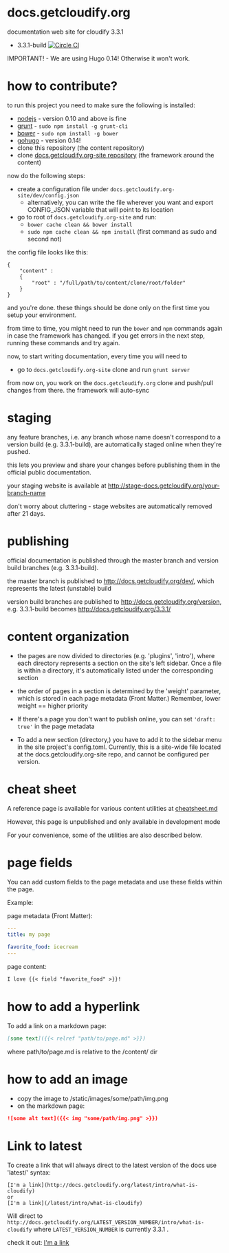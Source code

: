 # docs.getcloudify.org

documentation web site for cloudify 3.3.1

* 3.3.1-build [![Circle CI](https://circleci.com/gh/cloudify-cosmo/docs.getcloudify.org/tree/3.3.1-build.svg?style=shield)](https://circleci.com/gh/cloudify-cosmo/docs.getcloudify.org/tree/3.3.1-build)

IMPORTANT! - We are using Hugo 0.14! Otherwise it won't work.


how to contribute?
===================


to run this project you need to make sure the following is installed:
 - [nodejs](https://nodejs.org/) - version 0.10 and above is fine
 - [grunt](http://gruntjs.com/) - `sudo npm install -g grunt-cli`
 - [bower](http://bower.io/) - `sudo npm install -g bower`
 - [gohugo](https://github.com/spf13/hugo/releases) - version 0.14!
 - clone this repository (the content repository)
 - clone [docs.getcloudify.org-site repository](https://github.com/cloudify-cosmo/docs.getcloudify.org-site) (the framework around the content)


now do the following steps:
 - create a configuration file under `docs.getcloudify.org-site/dev/config.json`
   - alternatively, you can write the file wherever you want and export CONFIG_JSON variable that will point to its location
 - go to root of `docs.getcloudify.org-site` and run:
   - `bower cache clean && bower install`
   - `sudo npm cache clean && npm install` (first command as sudo and second not)

the config file looks like this:

```
{
    "content" :
    {
        "root" : "/full/path/to/content/clone/root/folder"
    }
}
```


and you're done. these things should be done only on the first time you setup your environment.

from time to time, you might need to run the `bower` and `npm` commands again in case the framework has changed.
if you get errors in the next step, running these commands and try again.

now, to start writing documentation, every time you will need to
 - go to `docs.getcloudify.org-site` clone and run `grunt server`

from now on, you work on the `docs.getcloudify.org` clone and push/pull changes from there. the framework will auto-sync

staging
=======

any feature branches, i.e. any branch whose name doesn't correspond to a version build (e.g. 3.3.1-build), are automatically staged online when they're pushed.

this lets you preview and share your changes before publishing them in the official public documentation.

your staging website is available at http://stage-docs.getcloudify.org/your-branch-name

don't worry about cluttering - stage websites are automatically removed after 21 days.

publishing
==========

official documentation is published through the master branch and version build branches (e.g. 3.3.1-build).

the master branch is published to http://docs.getcloudify.org/dev/, which represents the latest (unstable) build

version build branches are published to http://docs.getcloudify.org/version, e.g. 3.3.1-build becomes http://docs.getcloudify.org/3.3.1/

content organization
====================

* the pages are now divided to directories (e.g. 'plugins', 'intro'), where each directory represents a section on the site's left sidebar. Once a file is within a directory, it's automatically listed under the corresponding section

* the order of pages in a section is determined by the 'weight' parameter, which is stored in each page metadata (Front Matter.) Remember, lower weight == higher priority

* If there's a page you don't want to publish online, you can set ```'draft: true'``` in the page metadata

* To add a new section (directory,) you have to add it to the sidebar menu in the site project's config.toml.
  Currently, this is a site-wide file located at the docs.getcloudify.org-site repo, and cannot be configured per version.

cheat sheet
===========

A reference page is available for various content utilities at [cheatsheet.md](content/cheatsheet.md)

However, this page is unpublished and only available in development mode

For your convenience, some of the utilities are also described below.

page fields
===========

You can add custom fields to the page metadata and use these fields within the page.

Example:

page metadata (Front Matter):
```yaml
---
title: my page

favorite_food: icecream
---
```

page content:
```markdown
I love {{< field "favorite_food" >}}!
```


how to add a hyperlink
==============================

To add a link on a markdown page:

```markdown
[some text]({{< relref "path/to/page.md" >}})
```
where path/to/page.md is relative to the /content/ dir

how to add an image
===================

* copy the image to /static/images/some/path/img.png
* on the markdown page:
```markdown
![some alt text]({{< img "some/path/img.png" >}})
```

Link to latest 
==============
To create a link that will always direct to the latest version of the docs use 'latest/' syntax:
```
[I'm a link](http://docs.getcloudify.org/latest/intro/what-is-cloudify)
or
[I'm a link](/latest/intro/what-is-cloudify)
```
Will direct to `http://docs.getcloudify.org/LATEST_VERSION_NUMBER/intro/what-is-cloudify` where `LATEST_VERSION_NUMBER` is currently 3.3.1 .

check it out: [I'm a link](http://docs.getcloudify.org/latest/intro/what-is-cloudify)

